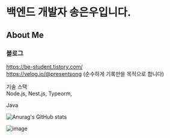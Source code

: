 # 백엔드 개발자 송은우입니다.

## About Me
### 블로그
https://be-student.tistory.com/<br/>
https://velog.io/@presentsong (순수하게 기록만을 목적으로 합니다)

기술 스택<br/>
Node.js, Nest.js, Typeorm,

Java

![Anurag's GitHub stats](https://github-readme-stats.vercel.app/api?username=be-student&show_icons=true&theme=dark)

![image](https://user-images.githubusercontent.com/80899085/197405723-060f0cf1-9d98-4345-9aa1-aa4adf0aaaa2.png)
